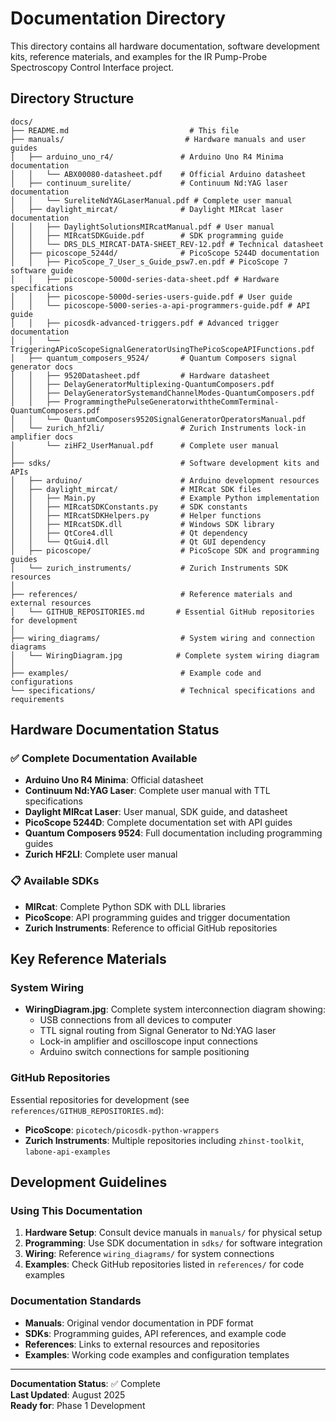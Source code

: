 # Documentation Directory

This directory contains all hardware documentation, software development kits, reference materials, and examples for the IR Pump-Probe Spectroscopy Control Interface project.

## Directory Structure

```
docs/
├── README.md                           # This file
├── manuals/                           # Hardware manuals and user guides
│   ├── arduino_uno_r4/               # Arduino Uno R4 Minima documentation
│   │   └── ABX00080-datasheet.pdf    # Official Arduino datasheet
│   ├── continuum_surelite/           # Continuum Nd:YAG laser documentation
│   │   └── SureliteNdYAGLaserManual.pdf # Complete user manual
│   ├── daylight_mircat/              # Daylight MIRcat laser documentation
│   │   ├── DaylightSolutionsMIRcatManual.pdf # User manual
│   │   ├── MIRcatSDKGuide.pdf        # SDK programming guide
│   │   └── DRS_DLS_MIRCAT-DATA-SHEET_REV-12.pdf # Technical datasheet
│   ├── picoscope_5244d/              # PicoScope 5244D documentation
│   │   ├── PicoScope_7_User_s_Guide_psw7.en.pdf # PicoScope 7 software guide
│   │   ├── picoscope-5000d-series-data-sheet.pdf # Hardware specifications
│   │   ├── picoscope-5000d-series-users-guide.pdf # User guide
│   │   └── picoscope-5000-series-a-api-programmers-guide.pdf # API guide
│   │   ├── picosdk-advanced-triggers.pdf # Advanced trigger documentation
│   │   └── TriggeringAPicoScopeSignalGeneratorUsingThePicoScopeAPIFunctions.pdf
│   ├── quantum_composers_9524/       # Quantum Composers signal generator docs
│   │   ├── 9520Datasheet.pdf         # Hardware datasheet
│   │   ├── DelayGeneratorMultiplexing-QuantumComposers.pdf
│   │   ├── DelayGeneratorSystemandChannelModes-QuantumComposers.pdf
│   │   ├── ProgrammingthePulseGeneratorwiththeCommTerminal-QuantumComposers.pdf
│   │   └── QuantumComposers9520SignalGeneratorOperatorsManual.pdf
│   └── zurich_hf2li/                 # Zurich Instruments lock-in amplifier docs
│       └── ziHF2_UserManual.pdf      # Complete user manual
│
├── sdks/                             # Software development kits and APIs
│   ├── arduino/                      # Arduino development resources
│   ├── daylight_mircat/              # MIRcat SDK files
│   │   ├── Main.py                   # Example Python implementation
│   │   ├── MIRcatSDKConstants.py     # SDK constants
│   │   ├── MIRcatSDKHelpers.py       # Helper functions
│   │   ├── MIRcatSDK.dll             # Windows SDK library
│   │   ├── QtCore4.dll               # Qt dependency
│   │   └── QtGui4.dll                # Qt GUI dependency
│   ├── picoscope/                    # PicoScope SDK and programming guides
│   └── zurich_instruments/           # Zurich Instruments SDK resources
│
├── references/                       # Reference materials and external resources
│   └── GITHUB_REPOSITORIES.md       # Essential GitHub repositories for development
│
├── wiring_diagrams/                  # System wiring and connection diagrams
│   └── WiringDiagram.jpg            # Complete system wiring diagram
│
├── examples/                         # Example code and configurations
└── specifications/                   # Technical specifications and requirements
```

## Hardware Documentation Status

### ✅ Complete Documentation Available
- **Arduino Uno R4 Minima**: Official datasheet
- **Continuum Nd:YAG Laser**: Complete user manual with TTL specifications
- **Daylight MIRcat Laser**: User manual, SDK guide, and datasheet
- **PicoScope 5244D**: Complete documentation set with API guides
- **Quantum Composers 9524**: Full documentation including programming guides
- **Zurich HF2LI**: Complete user manual

### 📋 Available SDKs
- **MIRcat**: Complete Python SDK with DLL libraries
- **PicoScope**: API programming guides and trigger documentation
- **Zurich Instruments**: Reference to official GitHub repositories

## Key Reference Materials

### System Wiring
- **WiringDiagram.jpg**: Complete system interconnection diagram showing:
  - USB connections from all devices to computer
  - TTL signal routing from Signal Generator to Nd:YAG laser
  - Lock-in amplifier and oscilloscope input connections
  - Arduino switch connections for sample positioning

### GitHub Repositories
Essential repositories for development (see `references/GITHUB_REPOSITORIES.md`):
- **PicoScope**: `picotech/picosdk-python-wrappers`
- **Zurich Instruments**: Multiple repositories including `zhinst-toolkit`, `labone-api-examples`

## Development Guidelines

### Using This Documentation

1. **Hardware Setup**: Consult device manuals in `manuals/` for physical setup
2. **Programming**: Use SDK documentation in `sdks/` for software integration
3. **Wiring**: Reference `wiring_diagrams/` for system connections
4. **Examples**: Check GitHub repositories listed in `references/` for code examples

### Documentation Standards

- **Manuals**: Original vendor documentation in PDF format
- **SDKs**: Programming guides, API references, and example code
- **References**: Links to external resources and repositories
- **Examples**: Working code examples and configuration templates

---

**Documentation Status**: ✅ Complete  
**Last Updated**: August 2025  
**Ready for**: Phase 1 Development

